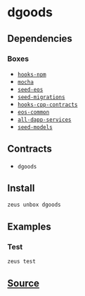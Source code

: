 
dgoods 
====================




## Dependencies
### Boxes
* [`hooks-npm`](hooks-npm.md)
* [`mocha`](mocha.md)
* [`seed-eos`](seed-eos.md)
* [`seed-migrations`](seed-migrations.md)
* [`hooks-cpp-contracts`](hooks-cpp-contracts.md)
* [`eos-common`](eos-common.md)
* [`all-dapp-services`](all-dapp-services.md)
* [`seed-models`](seed-models.md)


## Contracts
* `dgoods`
## Install
```bash
zeus unbox dgoods
```
## Examples
### Test 
```bash
zeus test
```





## [Source](https://github.com/liquidapps-io/zeus-sdk/tree/master/boxes/groups/undefined/dgoods)
